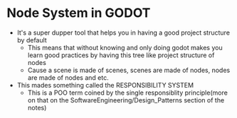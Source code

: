 # Node System in GODOT

+ It's a super dupper tool that helps you in having a good project structure by default
  + This means that without knowing and only doing godot makes you learn good practices by having this tree like project structure of nodes
  + Cause a scene is made of scenes, scenes are made of nodes, nodes are made of nodes and etc.
+ This mades something called the RESPONSIBILITY SYSTEM
  + This is a POO term coined by the single responsiblity principle(more on that on the SoftwareEngineering/Design_Patterns section of the notes)
